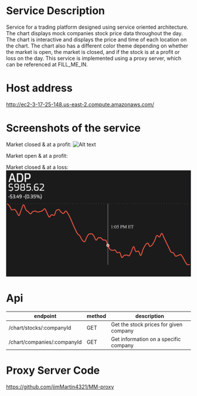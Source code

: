 # Service Description

Service for a trading platform designed using service oriented architecture. The chart displays mock companies stock price data throughout the day. The chart is interactive and displays the price and time of each location on the chart. The chart also has a different color theme depending on whether the market is open, the market is closed, and if the stock is at a profit or loss on the day. This service is implemented using a proxy server, which can be referenced at FILL_ME_IN.

# Host address

http://ec2-3-17-25-148.us-east-2.compute.amazonaws.com/

# Screenshots of the service

Market closed & at a profit:
![Alt text](https://github.com/jimMartin4321/stock-value-chart/blob/master/img/Screen%20Shot%202018-12-02%20at%203.52.25%20PM.png "market closed")

Market open & at a profit:

Market closed & at a loss:
![Alt text](https://github.com/jimMartin4321/stock-value-chart/blob/master/img/loss_screenShot.png "market closed")

# Api

| endpoint | method | description |
| --- | --- | --- |
| /chart/stocks/:companyId | GET | Get the stock prices for given company
| /chart/companies/:companyId | GET | Get information on a specific company

# Proxy Server Code
https://github.com/jimMartin4321/MM-proxy
